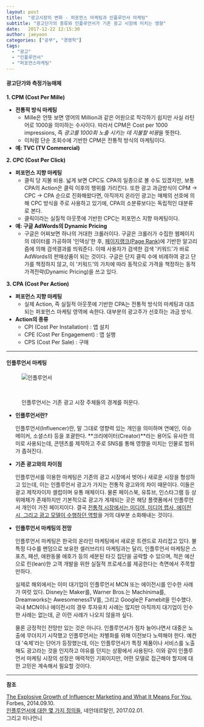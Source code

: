 ```yaml
---
layout: post
title:  "광고시장의 변화 - 퍼포먼스 마케팅과 인플루언서 마케팅"
subtitle: "광고단가의 종류와 인플루언서가 기존 광고 시장에 미치는 영향"
date:   2017-12-22 12:15:30
author: jaeyoon
categories: ["공부", "경영학"]
tags:
  - "광고"
  - "인플루언서"
  - "퍼포먼스마케팅"
---
```


<h4><b>광고단가와 측정가능매체</b></h4>

**1. CPM (Cost Per Mille)**

- **전통적 방식 마케팅**
  - Mille은 언뜻 보면 영어의 Million과 같은 어원으로 착각하기 쉽지만 사실 라틴어로 1000을 의미하는 수사이다. 따라서 CPM은 Cost per 1000 impressions, 즉 *광고를 1000회 노출 시키는 데 지불할 비용*을 뜻한다.
  - 이처럼 단순 조회수에 기반한 CPM은 전통적 방식의 마케팅이다.
- **예: TVC (TV Commercial)**




**2. CPC (Cost Per Click)**

- **퍼포먼스 지향 마케팅**
  - 클릭 당 지불 비용. 넓게 보면 CPC도 CPA의 일종으로 볼 수도 있겠지만, 보통 CPA의 Action은 클릭 이후의 행위를 가리킨다. 또한 광고 과금방식이 CPM -> CPC -> CPA 순으로 진화해왔다면, 아직까지 온라인 광고는 매체의 선호에 의해 CPC 방식을 주로 사용하고 있기에, CPA의 소분류보다는 독립적인 대분류로 본다.
  - 클릭이라는 실질적 아웃풋에 기반한 CPC는 퍼포먼스 지향 마케팅이다.
- **예: 구글 AdWords의 Dynamic Pricing**
  - 구글은 어찌보면 하나의 거대한 크롤러이다. 구글은 크롤러가 수집한 웹페이지의 데이터를 가공하여 '인덱싱'한 후, [페이지랭크(Page Rank)](https://sungmooncho.com/2012/08/26/pagerank/)에 기반한 알고리즘에 의해 검색결과를 띄워준다. 이때 사용자가 검색한 검색 '키워드'가 바로 AdWords의 판매상품이 되는 것이다. 구글은 단지 클릭 수에 비례하여 광고 단가를 책정하지 않고, 이 '키워드'의 가치에 따라 동적으로 가격을 책정하는 동적 가격전략(Dynamic Pricing)을 쓰고 있다.



**3. CPA (Cost Per Action)**

- **퍼포먼스 지향 마케팅**
  - 실제 Action, 즉 실질적 아웃풋에 기반한 CPA는 전통적 방식의 마케팅과 대조되는 퍼포먼스 마케팅 영역에 속한다. 대부분의 광고주가 선호하는 과금 방식.
- **Action의 종류**
  - CPI (Cost Per Installation) : 앱 설치
  - CPE (Cost Per Engagement) : 앱 실행
  - CPS (Cost Per Sale) : 구매



<hr>



<h4><b>인플루언서 마케팅</b></h4>

<figure>

​	<img src="{{ '/assets/img/171222/influencer.png' | absolute_url }}" alt="인플루언서">

​	<figcaption>인플루언서는 기존 광고 시장 주체들의 경계를 허문다.</figcaption>

</figure>

- **인플루언서란?**

  인플루언서(Influencer)란, 말 그대로 영향력 있는 개인을 의미하며 연예인, 이슈 메이커, 소셜스타 등을 포괄한다. **크리에이터(Creator)**라는 용어도 유사한 의미로 사용되는데, 콘텐츠를 제작하고 주로 SNS를 통해 영향을 미치는 인물로 범위가 좁혀진다. 

- **기존 광고와의 차이점**

  인플루언서를 이용한 마케팅은 기존의 광고 시장에서 벗어나 새로운 시장을 형성하고 있는데, 이는 인플루언서 광고가 가지는 전통적 광고와의 차이 때문이다. 이들은 광고 제작자이자 셀럽이며 유통 매체이다. 물론 페이스북, 유튜브, 인스타그램 등 상위매체가 존재하지만 기본적으로 광고가 게재되는 곳은 해당 플랫폼에서 인플루언서 개인이 가진 페이지이다. 결국 [전통적 시장에서는 미디어, 미디어 랩사, 에이전시, 그리고 광고 모델이 수행하던 역할](/공부/경영학/2017/11/19/nasmedia.html)을 거의 대부분 소화해내는 것이다.  

- **인플루언서 마케팅의 전망**

  인플루언서 마케팅은 한국의 온라인 마케팅에서 새로운 트렌드로 자리잡고 있다. 불특정 다수를 팬덤으로 보유한 셀러브리티 마케팅과는 달리, 인플루언서 마케팅은 스포츠, 패션, 애완동물 애호가 등의 세분된 타깃 집단을 공략할 수 있으며, 적은 예산으로 린(lean)한 고객 개발을 위한 실질적 프로세스를 제공한다는 측면에서 주목할만하다.

  실제로 해외에서는 이미 대기업이 인플루언서 MCN 또는 에이전시를 인수한 사례가 여럿 있다. Disney는 Maker를, Warner Bros.는 Machinima를, Dreamworks는 AwesomenessTV를, 그리고 Google은 Famebit을 인수했다. 국내 MCN이나 에이전시의 경우 투자유치 사례는 많지만 아직까지 대기업이 인수한 사례는 없는데, 곧 이런 사례가 나오지 않을까 싶다.

  물론 긍정적인 전망만 있는 것은 아니다. 인플루언서가 점차 늘어나면서 대중은 노출에 무뎌지기 시작했고 인플루언서는 차별화를 위해 이전보다 노력해야 한다. 예컨대 '숙제'라는 단어가 등장했는데, 이는 인플루언서가 특정 제품이나 서비스를 노출해도 광고라는 것을 인지하고 야유를 던지는 상황에서 사용된다. 이와 같이 인플루언서 마케팅 시장의 성장은 매력적인 기회이지만, 어떤 모델로 접근해야 할지에 대한 고민은 계속해서 필요할 것이다.





<hr>



**참조**

[The Explosive Growth of Influencer Marketing and What It Means For You](https://www.forbes.com/sites/kylewong/2014/09/10/the-explosive-growth-of-influencer-marketing-and-what-it-means-for-you/#1146199252ac), Forbes, 2014.09.10.<br>[인플루언서에 대한 몇 가지 정의들](https://brunch.co.kr/@yogathumb/18), 네안데르탈인, 2017.02.01.<br>그리고 미나언니




